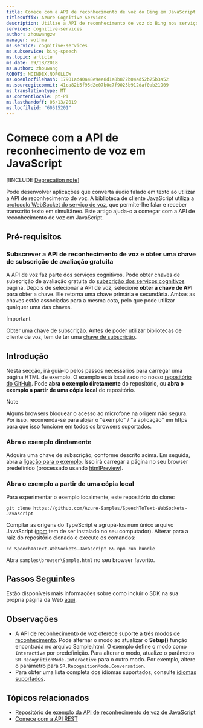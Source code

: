 ```yaml
---
title: Comece com a API de reconhecimento de voz do Bing em JavaScript | Documentos da Microsoft
titlesuffix: Azure Cognitive Services
description: Utilize a API de reconhecimento de voz do Bing nos serviços cognitivos para desenvolver aplicações que continuamente converter áudio falado em texto.
services: cognitive-services
author: zhouwangzw
manager: wolfma
ms.service: cognitive-services
ms.subservice: bing-speech
ms.topic: article
ms.date: 09/18/2018
ms.author: zhouwang
ROBOTS: NOINDEX,NOFOLLOW
ms.openlocfilehash: 17901ad40a48e9ee8d1a8b872b04ad52b75b3a52
ms.sourcegitcommit: 41ca82b5f95d2e07b0c7f9025b912daf0ab21909
ms.translationtype: MT
ms.contentlocale: pt-PT
ms.lasthandoff: 06/13/2019
ms.locfileid: "60515201"
---
```

# <a name="get-started-with-the-speech-recognition-api-in-javascript"></a>Comece com a API de reconhecimento de voz em JavaScript

[!INCLUDE [Deprecation note](../../../../includes/cognitive-services-bing-speech-api-deprecation-note.md)]

Pode desenvolver aplicações que converta áudio falado em texto ao utilizar a API de reconhecimento de voz. A biblioteca de cliente JavaScript utiliza a [protocolo WebSocket do serviço de voz](../API-Reference-REST/websocketprotocol.md), que permite-lhe falar e receber transcrito texto em simultâneo. Este artigo ajuda-o a começar com a API de reconhecimento de voz em JavaScript.

## <a name="prerequisites"></a>Pré-requisitos

### <a name="subscribe-to-the-speech-recognition-api-and-get-a-free-trial-subscription-key"></a>Subscrever a API de reconhecimento de voz e obter uma chave de subscrição de avaliação gratuita

A API de voz faz parte dos serviços cognitivos. Pode obter chaves de subscrição de avaliação gratuita do [subscrição dos serviços cognitivos](https://azure.microsoft.com/try/cognitive-services/) página. Depois de selecionar a API de voz, selecione **obter a chave de API** para obter a chave. Ele retorna uma chave primária e secundária. Ambas as chaves estão associadas para a mesma cota, pelo que pode utilizar qualquer uma das chaves.

> [!IMPORTANT]
> Obter uma chave de subscrição. Antes de poder utilizar bibliotecas de cliente de voz, tem de ter uma [chave de subscrição](https://azure.microsoft.com/try/cognitive-services/).

## <a name="get-started"></a>Introdução

Nesta secção, irá guiá-lo pelos passos necessários para carregar uma página HTML de exemplo. O exemplo está localizado no nosso [repositório do GitHub](https://github.com/Azure-Samples/SpeechToText-WebSockets-Javascript). Pode **abra o exemplo diretamente** do repositório, ou **abra o exemplo a partir de uma cópia local** do repositório.

> [!NOTE]
> Alguns browsers bloquear o acesso ao microfone na origem não segura. Por isso, recomenda-se para alojar o "exemplo" / "a aplicação" em https para que isso funcione em todos os browsers suportados.

### <a name="open-the-sample-directly"></a>Abra o exemplo diretamente

Adquira uma chave de subscrição, conforme descrito acima. Em seguida, abra a [ligação para o exemplo](https://htmlpreview.github.io/?https://github.com/Azure-Samples/SpeechToText-WebSockets-Javascript/blob/preview/samples/browser/Sample.html). Isso irá carregar a página no seu browser predefinido (processado usando [htmlPreview](https://github.com/htmlpreview/htmlpreview.github.com)).

### <a name="open-the-sample-from-a-local-copy"></a>Abra o exemplo a partir de uma cópia local

Para experimentar o exemplo localmente, este repositório do clone:

```
git clone https://github.com/Azure-Samples/SpeechToText-WebSockets-Javascript
```

Compilar as origens do TypeScript e agrupá-los num único arquivo JavaScript ([npm](https://www.npmjs.com/) tem de ser instalado no seu computador). Alterar para a raiz do repositório clonado e execute os comandos:

```
cd SpeechToText-WebSockets-Javascript && npm run bundle
```

Abra `samples\browser\Sample.html` no seu browser favorito.

## <a name="next-steps"></a>Passos Seguintes

Estão disponíveis mais informações sobre como incluir o SDK na sua própria página da Web [aqui](https://github.com/Azure-Samples/SpeechToText-WebSockets-Javascript).

## <a name="remarks"></a>Observações

- A API de reconhecimento de voz oferece suporte a três [modos de reconhecimento](../concepts.md#recognition-modes). Pode alternar o modo ao atualizar o **Setup()** função encontrada no arquivo Sample.html. O exemplo define o modo como `Interactive` por predefinição. Para alterar o modo, atualize o parâmetro `SR.RecognitionMode.Interactive` para o outro modo. Por exemplo, altere o parâmetro para `SR.RecognitionMode.Conversation`.
- Para obter uma lista completa dos idiomas suportados, consulte [idiomas suportados](../API-Reference-REST/supportedlanguages.md).

## <a name="related-topics"></a>Tópicos relacionados

- [Repositório de exemplo da API de reconhecimento de voz de JavaScript](https://github.com/Azure-Samples/SpeechToText-WebSockets-Javascript)
- [Comece com a API REST](GetStartedREST.md)

